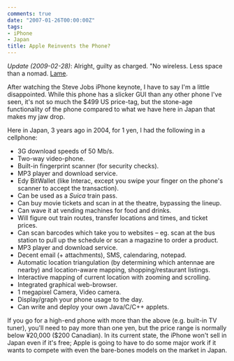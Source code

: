 ```yaml
---
comments: true
date: "2007-01-26T00:00:00Z"
tags:
- iPhone
- Japan
title: Apple Reinvents the Phone?
---
```


*Update (2009-02-28)*: Alright, guilty as charged. "No wireless. Less space than
a nomad. [Lame](https://slashdot.org/story/01/10/23/1816257/Apple-releases-iPod).

After watching the Steve Jobs iPhone keynote, I have to say I'm a little
disappointed. While this phone has a slicker GUI than any other phone I've
seen, it's not so much the $499 US price-tag, but the stone-age functionality
of the phone compared to what we have here in Japan that makes my jaw
drop.<!--more-->

Here in Japan, 3 years ago in 2004, for 1 yen, I had the following in a
cellphone:

* 3G download speeds of 50 Mb/s.
* Two-way video-phone.
* Built-in fingerprint scanner (for security checks).
* MP3 player and download service.
* Edy BitWallet (like Interac, except you swipe your finger on the
  phone's scanner to accept the transaction).
* Can be used as a *Suica* train pass.
* Can buy movie tickets and scan in at the theatre, bypassing the
  lineup.
* Can wave it at vending machines for food and drinks.
* Will figure out train routes, transfer locations and times, and
  ticket prices.
* Can scan barcodes which take you to websites – eg. scan at the bus
  station to pull up the schedule or scan a magazine to order a
  product.
* MP3 player and download service.
* Decent email (+ attachments), SMS, calendaring, notepad.
* Automatic location triangulation (by determining which antennae are
  nearby) and location-aware mapping, shopping/restaurant listings.
* Interactive mapping of current location with zooming and scrolling.
* Integrated graphical web-browser.
* 1 megapixel Camera, Video camera.
* Display/graph your phone usage to the day.
* Can write and deploy your own Java/C/C++ applets.

If you go for a high-end phone with more than the above (e.g. built-in TV
tuner), you'll need to pay more than one yen, but the price range is normally
below ¥20,000 ($200 Canadian). In its current state, the iPhone won't sell in
Japan even if it's free; Apple is going to have to do some major work if it
wants to compete with even the bare-bones models on the market in Japan.
